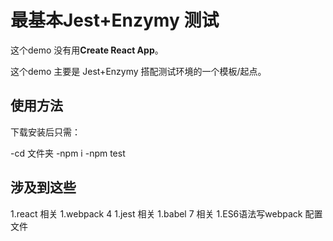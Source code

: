 # 最基本Jest+Enzymy 测试

这个demo 没有用**Create React App**。

这个demo 主要是 Jest+Enzymy 搭配测试环境的一个模板/起点。

## 使用方法

下载安装后只需：

-cd 文件夹
-npm i
-npm test

## 涉及到这些

1.react 相关
1.webpack 4
1.jest 相关
1.babel 7 相关
1.ES6语法写webpack 配置文件